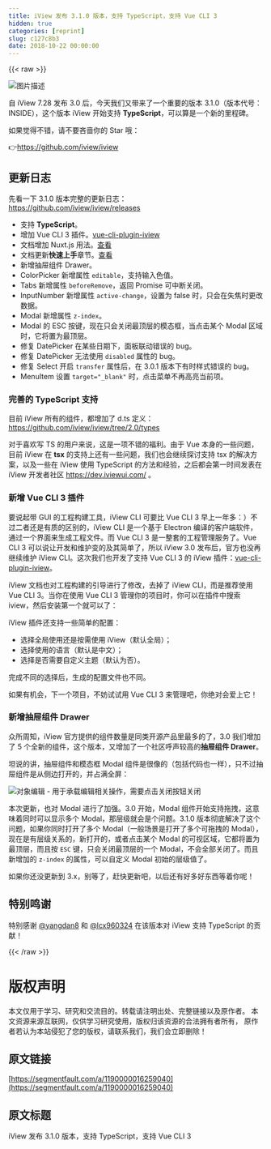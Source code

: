 ```yaml
---
title: iView 发布 3.1.0 版本，支持 TypeScript，支持 Vue CLI 3
hidden: true
categories: [reprint]
slug: c127c8b3
date: 2018-10-22 00:00:00
---
```


{{< raw >}}

                    
<p><span class="img-wrap"><img src="https://static.alili.tech/img/bVbgnSF?w=1600&amp;h=800" src="https://static.alili.tech/img/bVbgnSF?w=1600&amp;h=800" alt="图片描述" title="图片描述" style="cursor: pointer; display: inline;"></span></p>
<p>自 iView 7.28 发布 3.0 后，今天我们又带来了一个重要的版本 3.1.0（版本代号：INSIDE），这个版本 iView 开始支持 <strong>TypeScript</strong>，可以算是一个新的里程碑。</p>
<p>如果觉得不错，请不要吝啬你的 Star 哦：</p>
<p>👉<a href="https://github.com/iview/iview" rel="nofollow noreferrer" target="_blank">https://github.com/iview/iview</a></p>
<h2 id="articleHeader0">更新日志</h2>
<p>先看一下 3.1.0 版本完整的更新日志：<br><a href="https://github.com/iview/iview/releases" rel="nofollow noreferrer" target="_blank">https://github.com/iview/iview/releases</a></p>
<ul>
<li>支持 <strong>TypeScript</strong>。</li>
<li>增加 Vue CLI 3 插件。<a href="https://github.com/iview/vue-cli-plugin-iview" rel="nofollow noreferrer" target="_blank">vue-cli-plugin-iview</a>
</li>
<li>文档增加 Nuxt.js 用法。<a href="https://dev.iviewui.com/articles/1024499044308881408" rel="nofollow noreferrer" target="_blank">查看</a>
</li>
<li>文档更新<strong>快速上手</strong>章节。<a href="https://www.iviewui.com/docs/guide/start" rel="nofollow noreferrer" target="_blank">查看</a>
</li>
<li>新增抽屉组件 Drawer。</li>
<li>ColorPicker 新增属性 <code>editable</code>，支持输入色值。</li>
<li>Tabs 新增属性 <code>beforeRemove</code>，返回 Promise 可中断关闭。</li>
<li>InputNumber 新增属性 <code>active-change</code>，设置为 false 时，只会在失焦时更改数据。</li>
<li>Modal 新增属性 <code>z-index</code>。</li>
<li>Modal 的 ESC 按键，现在只会关闭最顶层的模态框，当点击某个 Modal 区域时，它将置为最顶层。</li>
<li>修复 DatePicker 在某些日期下，面板联动错误的 bug。</li>
<li>修复 DatePicker 无法使用 <code>disabled</code> 属性的 bug。</li>
<li>修复 Select 开启 <code>transfer</code> 属性后，在 3.0.1 版本下有时样式错误的 bug。</li>
<li>MenuItem 设置 <code>target="_blank"</code> 时，点击菜单不再高亮当前项。</li>
</ul>
<h3 id="articleHeader1">完善的 TypeScript 支持</h3>
<p>目前 iView 所有的组件，都增加了 d.ts 定义：<br><a href="https://github.com/iview/iview/tree/2.0/types" rel="nofollow noreferrer" target="_blank">https://github.com/iview/iview/tree/2.0/types</a></p>
<p>对于喜欢写 TS 的用户来说，这是一项不错的福利。由于 Vue 本身的一些问题，目前 iView 在 <strong>tsx</strong> 的支持上还有一些问题，我们也会继续探讨支持 tsx 的解决方案，以及一些在 iView 使用 TypeScript 的方法和经验，之后都会第一时间发表在 iView 开发者社区 <a href="https://dev.iviewui.com/" rel="nofollow noreferrer" target="_blank">https://dev.iviewui.com/</a> 。</p>
<h3 id="articleHeader2">新增 Vue CLI 3 插件</h3>
<p>要说起带 GUI 的工程构建工具，iView CLI 可要比 Vue CLI 3 早上一年多：）不过二者还是有质的区别的，iView CLI 是一个基于 Electron 编译的客户端软件，通过一个界面来生成工程文件。而 Vue CLI 3 是一整套的工程管理服务了。Vue CLI 3 可以说让开发和维护变的及其简单了，所以 iView 3.0 发布后，官方也没再继续维护 iView CLI。这次我们也开发了支持 Vue CLI 3 的 iView 插件：<a href="https://github.com/iview/vue-cli-plugin-iview" rel="nofollow noreferrer" target="_blank">vue-cli-plugin-iview</a>。</p>
<p>iView 文档也对工程构建的引导进行了修改，去掉了 iView CLI，而是推荐使用 Vue CLI 3。当你在使用 Vue CLI 3 管理你的项目时，你可以在插件中搜索 iview，然后安装第一个就可以了：<br><span class="img-wrap"><img src="https://static.alili.tech/img/remote/1460000016259043?w=1280&amp;h=562" src="https://static.alili.tech/img/remote/1460000016259043?w=1280&amp;h=562" alt="" title="" style="cursor: pointer; display: inline;"></span></p>
<p>iView 插件还支持一些简单的配置：</p>
<ul>
<li>选择全局使用还是按需使用 iView（默认全局）；</li>
<li>选择使用的语言（默认是中文）；</li>
<li>选择是否需要自定义主题（默认为否）。</li>
</ul>
<p>完成不同的选择后，生成的配置文件也不同。</p>
<p>如果有机会，下一个项目，不妨试试用 Vue CLI 3 来管理吧，你绝对会爱上它！</p>
<h3 id="articleHeader3">新增抽屉组件 Drawer</h3>
<p>众所周知，iView 官方提供的组件数量是同类开源产品里最多的了，3.0 我们增加了 5 个全新的组件，这个版本，又增加了一个社区呼声较高的<strong>抽屉组件 Drawer</strong>。</p>
<p>坦说的讲，抽屉组件和模态框 Modal 组件是很像的（包括代码也一样），只不过抽屉组件是从侧边打开的，并占满全屏：</p>
<p><span class="img-wrap"><img src="https://static.alili.tech/img/remote/1460000016259044?w=1280&amp;h=653" src="https://static.alili.tech/img/remote/1460000016259044?w=1280&amp;h=653" alt="对象编辑 - 用于承载编辑相关操作，需要点击关闭按钮关闭" title="对象编辑 - 用于承载编辑相关操作，需要点击关闭按钮关闭" style="cursor: pointer; display: inline;"></span></p>
<p>本次更新，也对 Modal 进行了加强。3.0 开始，Modal 组件开始支持拖拽，这意味着同时可以显示多个 Modal，那层级就会是个问题。3.1.0 版本彻底解决了这个问题，如果你同时打开了多个 Modal（一般场景是打开了多个可拖拽的 Modal），现在是有层级关系的，新打开的，或者点击某个 Modal 的可视区域，它都将置为最顶层，而且按 <code>ESC</code> 键，只会关闭最顶层的一个 Modal，不会全部关闭了。而且新增加的 <code>z-index</code> 的属性，可以自定义 Modal 初始的层级值了。</p>
<p>如果你还没更新到 3.x，别等了，赶快更新吧，以后还有好多好东西等着你呢！</p>
<h2 id="articleHeader4">特别鸣谢</h2>
<p>特别感谢 <a href="https://github.com/yangdan8" rel="nofollow noreferrer" target="_blank">@yangdan8</a> 和 <a href="https://github.com/lcx960324" rel="nofollow noreferrer" target="_blank">@lcx960324</a> 在该版本对 iView 支持 TypeScript 的贡献！</p>

                
{{< /raw >}}

# 版权声明
本文仅用于学习、研究和交流目的。转载请注明出处、完整链接以及原作者。
本文资源来源互联网，仅供学习研究使用，版权归该资源的合法拥有者所有，
原作者若认为本站侵犯了您的版权，请联系我们，我们会立即删除！

## 原文链接
[https://segmentfault.com/a/1190000016259040](https://segmentfault.com/a/1190000016259040)

## 原文标题
iView 发布 3.1.0 版本，支持 TypeScript，支持 Vue CLI 3
